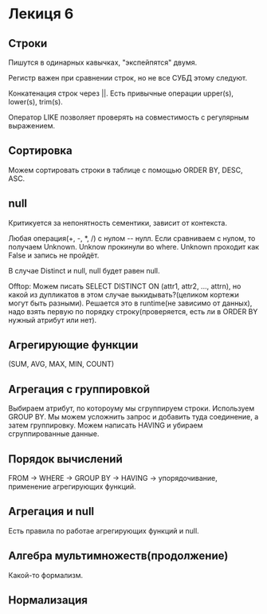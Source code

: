 # Лекиця 6

## Строки

Пишутся в одинарных кавычках, "экспейпятся" двумя.

Регистр важен при сравнении строк, но не все СУБД этому следуют. 

Конкатенация строк через ||. Есть привычные операции upper(s), lower(s), trim(s).

Оператор LIKE позволяет проверять на совместимость с регулярным выражением.

## Сортировка

Можем сортировать строки в таблице с помощью ORDER BY, DESC, ASC.

## null

Критикуется за непонятность сементики, зависит от контекста.

Любая операция(+, -, *, /) с нулом -- нулл. Если сравниваем с нулом, то получаем Unknown. Unknow прокинули во where. Unknown проходит как False и запись не пройдёт.

В случае Distinct и null, null будет равен null.

Offtop: Можем писать SELECT DISTINCT ON (attr1, attr2, ..., attrn), но какой из дупликатов в этом случае выкидывать?(целиком кортежи могут быть разными). Решается это в runtime(не зависимо от данных), надо взять первую по порядку строку(проверяется, есть ли в ORDER BY нужный атрибут или нет).

## Агрегирующие функции

(SUM, AVG, MAX, MIN, COUNT)

## Агрегация с группировкой

Выбираем атрибут, по котороуму мы сгруппируем строки. Используем GROUP BY.
Мы можем усложнить запрос и добавить туда соединение, а затем группировку. Можем написать HAVING и убираем сгруппированные данные.

## Порядок вычислений

FROM -> WHERE -> GROUP BY -> HAVING -> упорядочивание, применение агрегирующих функций.

## Агрегация и null

Есть правила по работае агрегирующих функций и null.

## Алгебра мультимножеств(продолжение)

Какой-то формализм.

## Нормализация


